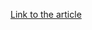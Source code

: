 [Link to the article](https://blog.jpcert.or.jp/2016/06/asruex-malware-infecting-through-shortcut-files.html)
